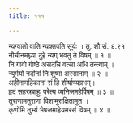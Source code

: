 ```yaml
---
title: १११

---
```

न्यग्वातो वाति न्यक्तपति सूर्यः । तु. शौ.सं. ६.९१  
नीचीनमघ्न्या दुहे न्यग् भवतु ते विषम् ॥ १ ॥  
नि गावो गोष्ठे असदन्नि वत्सा अधि तन्त्याम् ।  
न्यूर्मयो नदीनां नि शुष्मा अरसानाम् ॥ २ ॥  
अहीनामहिकानां सं हि शीर्षाण्यग्रभम्।  
हृदं सहस्रबाहुः परेत्य व्यनिजमहेर्विषम् ॥ ३ ॥  
तुराणामतुराणां विशामुरुक्षितामुत ।  
कृणोमि तुभ्यं भेषजमाहेयमरसं विषम् ॥ ४ ॥  